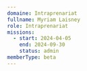 ```yaml
---
domaine: Intraprenariat
fullname: Myriam Laisney
role: Intraprenariat
missions:
  - start: 2024-04-05
    end: 2024-09-30
    status: admin
memberType: beta
---
```


